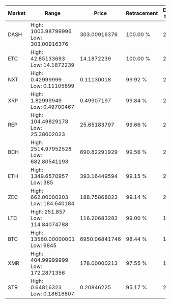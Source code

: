 | Market | Range | Price| Retracement | Doubles to 50% |
| --- | --- | --- | --- | --- |
| DASH | High: 1003.98799996<br />Low: 303.00916376 | 303.00916376 | 100.00 % | 2.16 |
| ETC | High: 42.85133693<br />Low: 14.1872239 | 14.1872239 | 100.00 % | 2.01 |
| NXT | High: 0.42999999<br />Low: 0.11105899 | 0.11130018 | 99.92 % | 2.43 |
| XRP | High: 1.82999949<br />Low: 0.49700467 | 0.49907197 | 99.84 % | 2.33 |
| REP | High: 104.49829178<br />Low: 25.38002023 | 25.65183797 | 99.66 % | 2.53 |
| BCH | High: 2514.97952528<br />Low: 682.80541193 | 690.82291929 | 99.56 % | 2.31 |
| ETH | High: 1349.6570957<br />Low: 385 | 393.16449594 | 99.15 % | 2.21 |
| ZEC | High: 662.00000203<br />Low: 184.640184 | 188.75868023 | 99.14 % | 2.24 |
| LTC | High: 251.857<br />Low: 114.84074788 | 116.20683283 | 99.00 % | 1.58 |
| BTC | High: 13560.00000001<br />Low: 6845 | 6950.06841746 | 98.44 % | 1.47 |
| XMR | High: 404.99999999<br />Low: 172.2871356 | 178.00000213 | 97.55 % | 1.62 |
| STR | High: 0.64816323<br />Low: 0.18616807 | 0.20846225 | 95.17 % | 2.00 |
